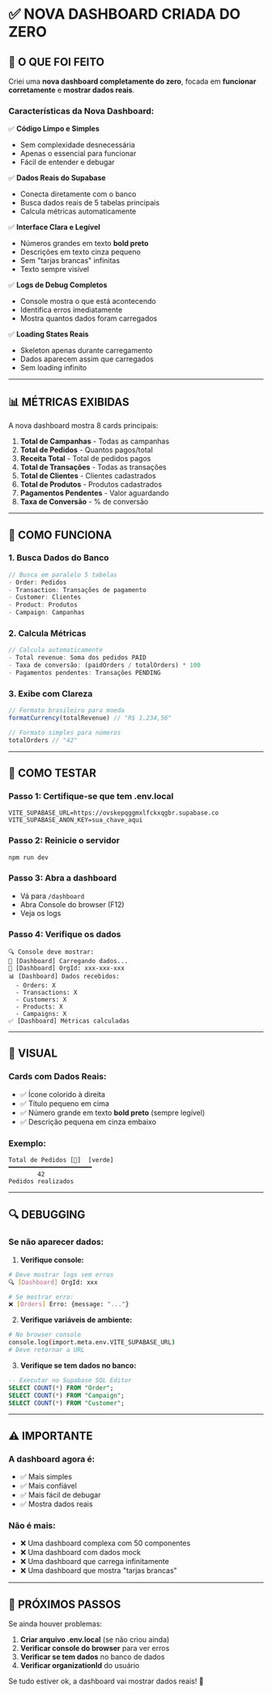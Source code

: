 # ✅ NOVA DASHBOARD CRIADA DO ZERO

## 🎯 O QUE FOI FEITO

Criei uma **nova dashboard completamente do zero**, focada em **funcionar corretamente** e **mostrar dados reais**.

### **Características da Nova Dashboard:**

✅ **Código Limpo e Simples**
- Sem complexidade desnecessária
- Apenas o essencial para funcionar
- Fácil de entender e debugar

✅ **Dados Reais do Supabase**
- Conecta diretamente com o banco
- Busca dados reais de 5 tabelas principais
- Calcula métricas automaticamente

✅ **Interface Clara e Legível**
- Números grandes em texto **bold preto**
- Descrições em texto cinza pequeno
- Sem "tarjas brancas" infinitas
- Texto sempre visível

✅ **Logs de Debug Completos**
- Console mostra o que está acontecendo
- Identifica erros imediatamente
- Mostra quantos dados foram carregados

✅ **Loading States Reais**
- Skeleton apenas durante carregamento
- Dados aparecem assim que carregados
- Sem loading infinito

---

## 📊 MÉTRICAS EXIBIDAS

A nova dashboard mostra 8 cards principais:

1. **Total de Campanhas** - Todas as campanhas
2. **Total de Pedidos** - Quantos pagos/total
3. **Receita Total** - Total de pedidos pagos
4. **Total de Transações** - Todas as transações
5. **Total de Clientes** - Clientes cadastrados
6. **Total de Produtos** - Produtos cadastrados
7. **Pagamentos Pendentes** - Valor aguardando
8. **Taxa de Conversão** - % de conversão

---

## 🔧 COMO FUNCIONA

### **1. Busca Dados do Banco**
```typescript
// Busca em paralelo 5 tabelas
- Order: Pedidos
- Transaction: Transações de pagamento
- Customer: Clientes
- Product: Produtos
- Campaign: Campanhas
```

### **2. Calcula Métricas**
```typescript
// Calcula automaticamente
- Total revenue: Soma dos pedidos PAID
- Taxa de conversão: (paidOrders / totalOrders) * 100
- Pagamentos pendentes: Transações PENDING
```

### **3. Exibe com Clareza**
```typescript
// Formato brasileiro para moeda
formatCurrency(totalRevenue) // "R$ 1.234,56"

// Formato simples para números
totalOrders // "42"
```

---

## 🚀 COMO TESTAR

### **Passo 1: Certifique-se que tem .env.local**
```env
VITE_SUPABASE_URL=https://ovskepqggmxlfckxqgbr.supabase.co
VITE_SUPABASE_ANON_KEY=sua_chave_aqui
```

### **Passo 2: Reinicie o servidor**
```bash
npm run dev
```

### **Passo 3: Abra a dashboard**
- Vá para `/dashboard`
- Abra Console do browser (F12)
- Veja os logs

### **Passo 4: Verifique os dados**
```
🔍 Console deve mostrar:
🔄 [Dashboard] Carregando dados...
🔄 [Dashboard] OrgId: xxx-xxx-xxx
📊 [Dashboard] Dados recebidos:
  - Orders: X
  - Transactions: X
  - Customers: X
  - Products: X
  - Campaigns: X
✅ [Dashboard] Métricas calculadas
```

---

## 🎨 VISUAL

### **Cards com Dados Reais:**
- ✅ Ícone colorido à direita
- ✅ Título pequeno em cima
- ✅ Número grande em texto **bold preto** (sempre legível)
- ✅ Descrição pequena em cinza embaixo

### **Exemplo:**
```
Total de Pedidos [🛒]  [verde]
━━━━━━━━━━━━━━━━━━━━━━━
        42
Pedidos realizados
```

---

## 🔍 DEBUGGING

### **Se não aparecer dados:**

1. **Verifique console:**
```bash
# Deve mostrar logs sem erros
🔍 [Dashboard] OrgId: xxx

# Se mostrar erro:
❌ [Orders] Erro: {message: "..."}
```

2. **Verifique variáveis de ambiente:**
```bash
# No browser console
console.log(import.meta.env.VITE_SUPABASE_URL)
# Deve retornar a URL
```

3. **Verifique se tem dados no banco:**
```sql
-- Executar no Supabase SQL Editor
SELECT COUNT(*) FROM "Order";
SELECT COUNT(*) FROM "Campaign";
SELECT COUNT(*) FROM "Customer";
```

---

## ⚠️ IMPORTANTE

### **A dashboard agora é:**
- ✅ Mais simples
- ✅ Mais confiável
- ✅ Mais fácil de debugar
- ✅ Mostra dados reais

### **Não é mais:**
- ❌ Uma dashboard complexa com 50 componentes
- ❌ Uma dashboard com dados mock
- ❌ Uma dashboard que carrega infinitamente
- ❌ Uma dashboard que mostra "tarjas brancas"

---

## 📝 PRÓXIMOS PASSOS

Se ainda houver problemas:

1. **Criar arquivo .env.local** (se não criou ainda)
2. **Verificar console do browser** para ver erros
3. **Verificar se tem dados** no banco de dados
4. **Verificar organizationId** do usuário

Se tudo estiver ok, a dashboard vai mostrar dados reais! 🎉
